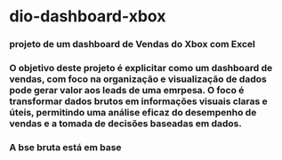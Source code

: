 # dio-dashboard-xbox
### projeto de um dashboard de Vendas do Xbox com Excel
### O objetivo deste projeto é explicitar como um dashboard de vendas, com foco na organização e visualização de dados pode gerar valor aos leads de uma emrpesa. O foco é transformar dados brutos em informações visuais claras e úteis, permitindo uma análise eficaz do desempenho de vendas e a tomada de decisões baseadas em dados.

### A bse bruta está em base 
